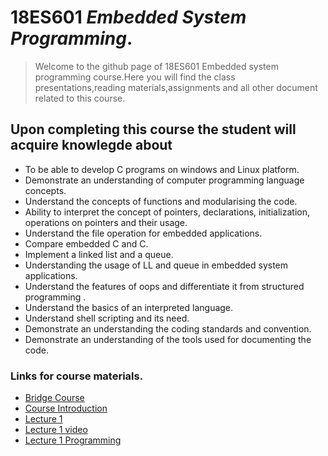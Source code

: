 # 18ES601 _Embedded System Programming_.
> Welcome to the github page of 18ES601 Embedded system programming course.Here you will find the class presentations,reading materials,assignments and all other document related to this course. 

## Upon completing this course the student will acquire knowlegde about 

* To be able to develop C programs on windows and Linux platform.
* Demonstrate an understanding of computer programming language concepts.
* Understand the concepts of functions and modularising the code.
* Ability to interpret the concept of pointers, declarations, initialization, operations on pointers and their usage.
* Understand the file operation for embedded applications.
* Compare embedded C and C.
* Implement a linked list and a queue.
* Understanding the usage of LL and queue in embedded system applications.
* Understand the features of oops  and differentiate it from structured programming .
* Understand the basics of an interpreted language.
* Understand shell scripting and its need.
* Demonstrate an understanding the coding standards and convention.
*  Demonstrate an understanding of the tools used for documenting the code.



### Links for course materials.
- [Bridge Course][Link_bride]
- [Course Introduction][link_intro]
- [Lecture 1][Lect1_pdf]
- [Lecture 1 video][Lect1]
- [Lecture 1 Programming][Lect1_Programming]






















[Link_bride]:https://github.com/sarathtv/18ES601_ESP_2020_FALL/blob/master/Presentations/Bridge_Course.pdf
[link_intro]:https://github.com/sarathtv/18ES601_ESP_2020_FALL/blob/master/Presentations/18ES601_00_Course_Intro.pdf
[Lect1_pdf]:https://github.com/sarathtv/18ES601_ESP_2020_FALL/blob/master/Presentations/18ES601_Lec_1.pdf
[Lect1]:https://youtu.be/Fjm0EIR-Jt8
[Lect1_Programming]:https://youtu.be/jLNHRspCRpg